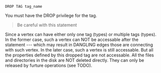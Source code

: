 ```
DROP TAG tag_name
```
You must have the DROP privilege for the tag.
>Be careful with this statement

Since a vertex can have either only one tag (types) or multiple tags (types). 
In the former case, such a vertex can NOT be accessable after the statement --- which may result in DANGLING edges those are connecting with such vertex.
In the later case, such a vertex is still accessable. But all the properties defined by this dropped tag are not accessable.
All the files and directories in the disk are NOT deleted directly. They can only be released by furture operations (see TODO).

